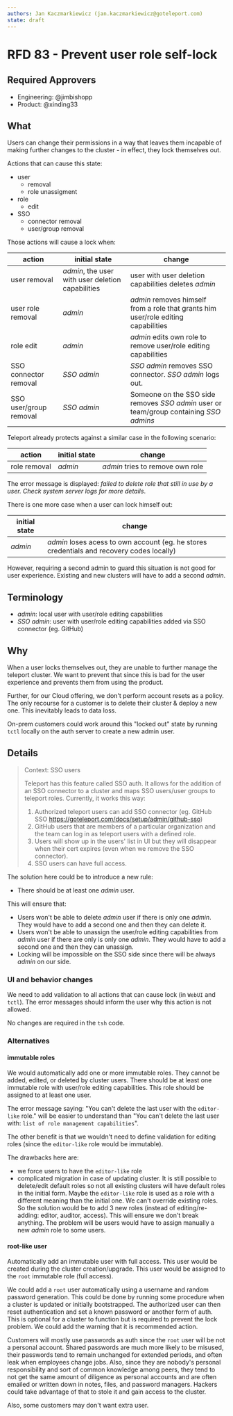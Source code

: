 ```yaml
---
authors: Jan Kaczmarkiewicz (jan.kaczmarkiewicz@goteleport.com)
state: draft
---
```


# RFD 83 - Prevent user role self-lock

## Required Approvers

- Engineering: @jimbishopp
- Product: @xinding33

## What

Users can change their permissions in a way that leaves them incapable of making further changes to the cluster - in effect, they lock themselves out.

Actions that can cause this state:

- user
  - removal
  - role unassigment
- role
  - edit
- SSO
  - connector removal
  - user/group removal

Those actions will cause a lock when:

| action                 | initial state                                     | change                                                                                 |
| ---------------------- | ------------------------------------------------- | -------------------------------------------------------------------------------------- |
| user removal           | _admin_, the user with user deletion capabilities | user with user deletion capabilities deletes _admin_                                   |
| user role removal      | _admin_                                           | _admin_ removes himself from a role that grants him user/role editing capabilities     |
| role edit              | _admin_                                           | _admin_ edits own role to remove user/role editing capabilities                        |
| SSO connector removal  | _SSO admin_                                       | _SSO admin_ removes SSO connector. _SSO admin_ logs out.                               |
| SSO user/group removal | _SSO admin_                                       | Someone on the SSO side removes _SSO admin_ user or team/group containing _SSO admins_ |

Teleport already protects against a similar case in the following scenario:

| action       | initial state | change                           |
| ------------ | ------------- | -------------------------------- |
| role removal | _admin_       | _admin_ tries to remove own role |

The error message is displayed: _failed to delete role that still in use by a user. Check system server logs for more details_.

There is one more case when a user can lock himself out:

| initial state | change                                                                                    |
| ------------- | ----------------------------------------------------------------------------------------- |
| _admin_       | _admin_ loses acess to own account (eg. he stores credentials and recovery codes locally) |

However, requiring a second admin to guard this situation is not good for user experience. Existing and new clusters will have to add a second _admin_.

## Terminology

- _admin_: local user with user/role editing capabilities
- _SSO admin_: user with user/role editing capabilities added via SSO connector (eg. GitHub)

## Why

When a user locks themselves out, they are unable to further manage the teleport cluster. We want to prevent that since this is bad for the user experience and prevents them from using the product.

Further, for our Cloud offering, we don't perform account resets as a policy. The only recourse for a customer is to delete their cluster & deploy a new one. This inevitably leads to data loss.

On-prem customers could work around this "locked out" state by running `tctl` locally on the auth server to create a new admin user.

## Details

> Context: SSO users
>
> Teleport has this feature called SSO auth. It allows for the addition of an SSO connector to a cluster and maps SSO users/user groups to teleport roles. Currently, it works this way:
>
> 1. Authorized teleport users can add SSO connector (eg. GitHub SSO https://goteleport.com/docs/setup/admin/github-sso)
> 2. GitHub users that are members of a particular organization and the team can log in as teleport users with a defined role.
> 3. Users will show up in the users' list in UI but they will disappear when their cert expires (even when we remove the SSO connector).
> 4. SSO users can have full access.

The solution here could be to introduce a new rule:

- There should be at least one _admin_ user.

This will ensure that:

- Users won't be able to delete _admin_ user if there is only one _admin_. They would have to add a second one and then they can delete it.
- Users won't be able to unassign the user/role editing capabilities from _admin_ user if there are only is only one _admin_. They would have to add a second one and then they can unassign.
- Locking will be impossible on the SSO side since there will be always _admin_ on our side.

### UI and behavior changes

We need to add validation to all actions that can cause lock (in `WebUI` and `tctl`). The error messages should inform the user why this action is not allowed.

No changes are required in the `tsh` code.

### Alternatives

#### immutable roles

We would automatically add one or more immutable roles. They cannot be added, edited, or deleted by cluster users. There should be at least one immutable role with user/role editing capabilities. This role should be assigned to at least one user.

The error message saying: "You can't delete the last user with the `editor-like` role." will be easier to understand than "You can't delete the last user with: `list of role management capabilities`".

The other benefit is that we wouldn't need to define validation for editing roles (since the `editor-like` role would be immutable).

The drawbacks here are:

- we force users to have the `editor-like` role
- complicated migration in case of updating cluster. It is still possible to delete/edit default roles so not all existing clusters will have default roles in the initial form. Maybe the `editor-like` role is used as a role with a different meaning than the initial one. We can't override existing roles. So the solution would be to add 3 new roles (instead of editing/re-adding: editor, auditor, access). This will ensure we don't break anything. The problem will be users would have to assign manually a new _admin_ role to some users.

#### root-like user

Automatically add an immutable user with full access. This user would be created during the cluster creation/upgrade. This user would be assigned to the `root` immutable role (full access).

We could add a `root` user automatically using a username and random password generation. This could be done by running some procedure when a cluster is updated or initially bootstrapped. The authorized user can then reset authentication and set a known password or another form of auth. This is optional for a cluster to function but is required to prevent the lock problem. We could add the warning that it is recommended action.

Customers will mostly use passwords as auth since the `root` user will be not a personal account. Shared passwords are much more likely to be misused, their passwords tend to remain unchanged for extended periods, and often leak when employees change jobs. Also, since they are nobody's personal responsibility and sort of common knowledge among peers, they tend to not get the same amount of diligence as personal accounts and are often emailed or written down in notes, files, and password managers. Hackers could take advantage of that to stole it and gain access to the cluster.

Also, some customers may don't want extra user.

